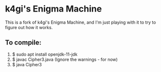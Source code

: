 # k4gi's Enigma Machine

This is a fork of k4gi's Enigma Machine, and I'm just playing with it to try to figure out how it works.


## To compile:

1. $ sudo apt install openjdk-11-jdk
2. $ javac Cipher3.java (Ignore the warnings - for now)
3. $ java Cipher3

